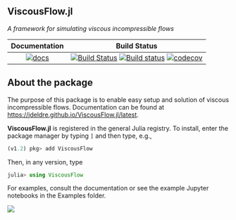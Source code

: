 ## ViscousFlow.jl

_A framework for simulating viscous incompressible flows_

| Documentation | Build Status |
|:---:|:---:|
| [![docs](https://img.shields.io/badge/docs-latest-blue.svg)](https://jdeldre.github.io/ViscousFlow.jl/latest) | [![Build Status](https://img.shields.io/travis/jdeldre/ViscousFlow.jl/master.svg?label=linux)](https://travis-ci.org/jdeldre/ViscousFlow.jl) [![Build status](https://img.shields.io/appveyor/ci/jdeldre/whirl-jl/master.svg?label=windows)](https://ci.appveyor.com/project/jdeldre/whirl-jl/branch/master) [![codecov](https://codecov.io/gh/jdeldre/ViscousFlow.jl/branch/master/graph/badge.svg)](https://codecov.io/gh/jdeldre/ViscousFlow.jl) |

## About the package

The purpose of this package is to enable easy setup and solution of viscous incompressible flows. Documentation can be found at https://jdeldre.github.io/ViscousFlow.jl/latest.

**ViscousFlow.jl** is registered in the general Julia registry. To install, enter the package manager by typing `]` and then type,
e.g.,
```julia
(v1.2) pkg> add ViscousFlow
```

Then, in any version, type
```julia
julia> using ViscousFlow
```
For examples, consult the documentation or see the example Jupyter notebooks in the Examples folder.

![](https://github.com/jdeldre/ViscousFlow.jl/raw/master/cylinderRe400.gif)
